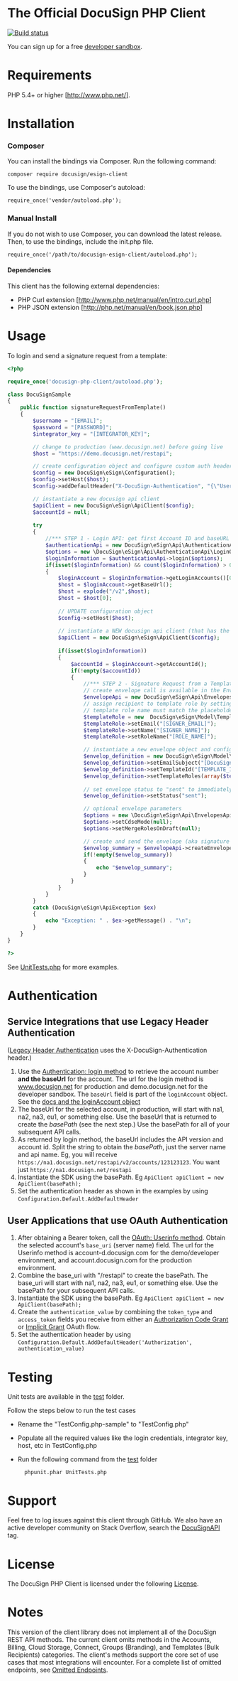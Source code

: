 # The Official DocuSign PHP Client 

[![Build status][travis-image]][travis-url]

You can sign up for a free [developer sandbox](https://www.docusign.com/developer-center).

Requirements
============

PHP 5.4+ or higher [http://www.php.net/].

Installation
============

### Composer

You can install the bindings via Composer. Run the following command:  

	composer require docusign/esign-client

To use the bindings, use Composer's autoload:

	require_once('vendor/autoload.php');

### Manual Install 

If you do not wish to use Composer, you can download the latest release. Then, to use the bindings, include the init.php file.

	require_once('/path/to/docusign-esign-client/autoload.php');

#### Dependencies

This client has the following external dependencies: 

* PHP Curl extension [http://www.php.net/manual/en/intro.curl.php]
* PHP JSON extension [http://php.net/manual/en/book.json.php]

Usage
=====

To login and send a signature request from a template:

```php
<?php

require_once('docusign-php-client/autoload.php');

class DocuSignSample
{
    public function signatureRequestFromTemplate()
    {
        $username = "[EMAIL]";
        $password = "[PASSWORD]";
        $integrator_key = "[INTEGRATOR_KEY]";     

        // change to production (www.docusign.net) before going live
        $host = "https://demo.docusign.net/restapi";

        // create configuration object and configure custom auth header
        $config = new DocuSign\eSign\Configuration();
        $config->setHost($host);
        $config->addDefaultHeader("X-DocuSign-Authentication", "{\"Username\":\"" . $username . "\",\"Password\":\"" . $password . "\",\"IntegratorKey\":\"" . $integrator_key . "\"}");

        // instantiate a new docusign api client
        $apiClient = new DocuSign\eSign\ApiClient($config);
        $accountId = null;
        
        try 
        {
            //*** STEP 1 - Login API: get first Account ID and baseURL
            $authenticationApi = new DocuSign\eSign\Api\AuthenticationApi($apiClient);
            $options = new \DocuSign\eSign\Api\AuthenticationApi\LoginOptions();
            $loginInformation = $authenticationApi->login($options);
            if(isset($loginInformation) && count($loginInformation) > 0)
            {
                $loginAccount = $loginInformation->getLoginAccounts()[0];
                $host = $loginAccount->getBaseUrl();
                $host = explode("/v2",$host);
                $host = $host[0];
	
                // UPDATE configuration object
                $config->setHost($host);
		
                // instantiate a NEW docusign api client (that has the correct baseUrl/host)
                $apiClient = new DocuSign\eSign\ApiClient($config);
	
                if(isset($loginInformation))
                {
                    $accountId = $loginAccount->getAccountId();
                    if(!empty($accountId))
                    {
                        //*** STEP 2 - Signature Request from a Template
                        // create envelope call is available in the EnvelopesApi
                        $envelopeApi = new DocuSign\eSign\Api\EnvelopesApi($apiClient);
                        // assign recipient to template role by setting name, email, and role name.  Note that the
                        // template role name must match the placeholder role name saved in your account template.
                        $templateRole = new  DocuSign\eSign\Model\TemplateRole();
                        $templateRole->setEmail("[SIGNER_EMAIL]");
                        $templateRole->setName("[SIGNER_NAME]");
                        $templateRole->setRoleName("[ROLE_NAME]");             

                        // instantiate a new envelope object and configure settings
                        $envelop_definition = new DocuSign\eSign\Model\EnvelopeDefinition();
                        $envelop_definition->setEmailSubject("[DocuSign PHP SDK] - Signature Request Sample");
                        $envelop_definition->setTemplateId("[TEMPLATE_ID]");
                        $envelop_definition->setTemplateRoles(array($templateRole));
                        
                        // set envelope status to "sent" to immediately send the signature request
                        $envelop_definition->setStatus("sent");

                        // optional envelope parameters
                        $options = new \DocuSign\eSign\Api\EnvelopesApi\CreateEnvelopeOptions();
                        $options->setCdseMode(null);
                        $options->setMergeRolesOnDraft(null);

                        // create and send the envelope (aka signature request)
                        $envelop_summary = $envelopeApi->createEnvelope($accountId, $envelop_definition, $options);
                        if(!empty($envelop_summary))
                        {
                            echo "$envelop_summary";
                        }
                    }
                }
            }
        }
        catch (DocuSign\eSign\ApiException $ex)
        {
            echo "Exception: " . $ex->getMessage() . "\n";
        }
    }
}

?>
```

See [UnitTests.php](https://github.com/docusign/docusign-php-client/blob/master/test/UnitTests.php) for more examples.

# Authentication

## Service Integrations that use Legacy Header Authentication

([Legacy Header Authentication](https://docs.docusign.com/esign/guide/authentication/legacy_auth.html) uses the X-DocuSign-Authentication header.)

1. Use the [Authentication: login method](https://docs.docusign.com/esign/restapi/Authentication/Authentication/login/) to retrieve the account number **and the baseUrl** for the account.
The url for the login method is www.docusign.net for production and demo.docusign.net for the developer sandbox.
The `baseUrl` field is part of the `loginAccount` object. See the [docs and the loginAccount object](https://docs.docusign.com/esign/restapi/Authentication/Authentication/login/#/definitions/loginAccount)
2. The baseUrl for the selected account, in production, will start with na1, na2, na3, eu1, or something else. Use the baseUrl that is returned to create the *basePath* (see the next step.) Use the basePath for all of your subsequent API calls.
3. As returned by login method, the baseUrl includes the API version and account id. Split the string to obtain the *basePath*, just the server name and api name. Eg, you will receive `https://na1.docusign.net/restapi/v2/accounts/123123123`. You want just `https://na1.docusign.net/restapi` 
4. Instantiate the SDK using the basePath. Eg `ApiClient apiClient = new ApiClient(basePath);`
5. Set the authentication header as shown in the examples by using `Configuration.Default.AddDefaultHeader`

## User Applications that use OAuth Authentication
1. After obtaining a Bearer token, call the [OAuth: Userinfo method](https://docs.docusign.com/esign/guide/authentication/userinfo.html). Obtain the selected account's `base_uri` (server name) field.
The url for the Userinfo method is account-d.docusign.com for the demo/developer environment, and account.docusign.com for the production environment.
1. Combine the base_uri with "/restapi" to create the basePath. The base_uri will start with na1, na2, na3, eu1, or something else. Use the basePath for your subsequent API calls.
4. Instantiate the SDK using the basePath. Eg `ApiClient apiClient = new ApiClient(basePath);`
5. Create the `authentication_value` by combining the `token_type` and `access_token` fields you receive from either an [Authorization Code Grant](https://docs.docusign.com/esign/guide/authentication/oa2_auth_code.html) or [Implicit Grant](https://docs.docusign.com/esign/guide/authentication/oa2_implicit.html) OAuth flow. 
5. Set the authentication header by using `Configuration.Default.AddDefaultHeader('Authorization', authentication_value)`

Testing
=======

Unit tests are available in the [test](/test) folder. 

Follow the steps below to run the test cases

* Rename the "TestConfig.php-sample" to "TestConfig.php"
* Populate all the required values like the login credentials, integrator key, host, etc in TestConfig.php
* Run the following command from the [test](/test) folder 

        phpunit.phar UnitTests.php

Support
=======

Feel free to log issues against this client through GitHub.  We also have an active developer community on Stack Overflow, search the [DocuSignAPI](http://stackoverflow.com/questions/tagged/docusignapi) tag.

License
=======

The DocuSign PHP Client is licensed under the following [License](LICENSE).

Notes
=======

This version of the client library does not implement all of the DocuSign REST API methods. The current client omits methods in the Accounts, Billing, Cloud Storage, Connect, Groups (Branding), and Templates (Bulk Recipients) categories. The client's methods support the core set of use cases that most integrations will encounter. For a complete list of omitted endpoints, see [Omitted Endpoints](./omitted_endpoints.md).

[travis-image]: https://img.shields.io/travis/docusign/docusign-php-client.svg?style=flat
[travis-url]: https://travis-ci.org/docusign/docusign-php-client
